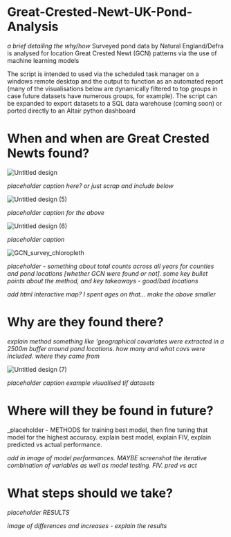 # Great-Crested-Newt-UK-Pond-Analysis

_a brief detailing the why/how_ Surveyed pond data by Natural England/Defra is analysed for location Great Crested Newt (GCN) patterns via the use of machine learning models

The script is intended to used via the scheduled task manager on a windows remote desktop and the output to function as an automated report (many of the visualisations below are dynamically filtered to top groups in case future datasets have numerous groups, for example). The script can be expanded to export datasets to a SQL data warehouse (coming soon) or ported directly to an Altair python dashboard

# When and when are Great Crested Newts found?

![Untitled design](https://user-images.githubusercontent.com/122735369/212549286-e11f6132-33ad-42ec-b2bb-a074f38acf66.jpg)

_placeholder caption here? or just scrap and include below_

![Untitled design (5)](https://user-images.githubusercontent.com/122735369/212550996-275f2d32-39c7-476c-ac56-f4d47f796300.jpg)

_placeholder caption for the above_

![Untitled design (6)](https://user-images.githubusercontent.com/122735369/212550950-9ac21a6f-07b3-4488-b541-c55c8d491bda.jpg)

_placeholder caption_

![GCN_survey_chloropleth](https://user-images.githubusercontent.com/122735369/212551448-95e13a36-acdc-499c-a5af-5f8f8581b342.png)

_placeholder - something about total counts across all years for counties and pond locations [whether GCN were found or not]. some key bullet points about the method, and key takeaways - good/bad locations_

_add html interactive map? I spent ages on that... make the above smaller_

# Why are they found there?

_explain method something like 'geographical covariates were extracted in a 2500m buffer around pond locations. how many and what covs were included. where they came from_

![Untitled design (7)](https://user-images.githubusercontent.com/122735369/212551258-9d945a85-0aea-47fe-a32b-8f498c68ca96.jpg)

_placeholder caption example visualised tif datasets_

# Where will they be found in future?

_placeholder - METHODS for training best model, then fine tuning that model for the highest accuracy. explain best model, explain FIV, explain predicted vs actual performance. 

_add in image of model performances. MAYBE screenshot the iterative combination of variables as well as model testing. FIV. pred vs act_

# What steps should we take?

_placeholder RESULTS_

_image of differences and increases - explain the results_

